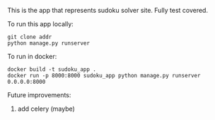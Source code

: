 This is the app that represents sudoku solver site. Fully test covered. 

To run this app locally:

    git clone addr
    python manage.py runserver
    
To run in docker: 

    docker build -t sudoku_app .
    docker run -p 8000:8000 sudoku_app python manage.py runserver 0.0.0.0:8000
    
Future improvements: 

1. add celery (maybe)